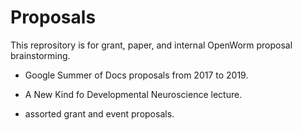 # Proposals

This reprository is for grant, paper, and internal OpenWorm proposal brainstorming.    

* Google Summer of Docs proposals from 2017 to 2019.  

* A New Kind fo Developmental Neuroscience lecture.  

* assorted grant and event proposals.  
